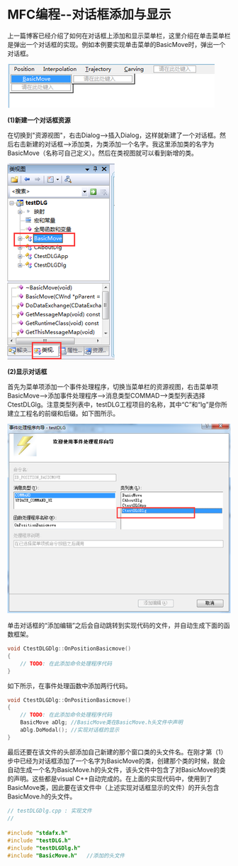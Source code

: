 # MFC编程--对话框添加与显示

上一篇博客已经介绍了如何在对话框上添加和显示菜单栏，这里介绍在单击菜单栏是弹出一个对话框的实现。例如本例要实现单击菜单的BasicMove时，弹出一个对话框。

![菜单栏BasicMove.png](image\菜单栏BasicMove.png)

**(1)新建一个对话框资源**

在切换到"资源视图"，右击Dialog-->插入Dialog，这样就新建了一个对话框。然后右击新建的对话框-->添加类，为类添加一个名字。我这里添加类的名字为BasicMove（名称可自己定义）。然后在类视图就可以看到新增的类。

![新增的类名](image\新增的类名.png)

**(2)显示对话框**

首先为菜单项添加一个事件处理程序，切换当菜单栏的资源视图，右击菜单项BasicMove-->添加事件处理程序-->消息类型COMMAD-->类型列表选择CtestDLGlg。注意类型列表中，testDLG工程项目的名称，其中“C”和“lg”是你所建立工程名的前缀和后缀。如下图所示。

![添加菜单项的事件处理程序.png](image\添加菜单项的事件处理程序.png)

单击对话框的“添加编辑”之后会自动跳转到实现代码的文件，并自动生成下面的函数框架。

```c++
void CtestDLGDlg::OnPositionBasicmove()
{
	// TODO: 在此添加命令处理程序代码
}
```

如下所示，在事件处理函数中添加两行代码。

```c++
void CtestDLGDlg::OnPositionBasicmove()
{
	// TODO: 在此添加命令处理程序代码
	BasicMove aDlg; //BasicMove类在BasicMove.h头文件中声明
	aDlg.DoModal(); //实现对话框的显示
}
```

最后还要在该文件的头部添加自己新建的那个窗口类的头文件名。在刚才第（1）步中已经为对话框添加了一个名字为BasicMove的类，创建那个类的时候，就会自动生成一个名为BasicMove.h的头文件，该头文件中包含了对BasicMove的类的声明。这些都是visual C++自动完成的。在上面的实现代码中，使用到了BasicMove类，因此要在该文件中（上述实现对话框显示的文件）的开头包含BasicMove.h的头文件。

```c++
// testDLGDlg.cpp : 实现文件
//

#include "stdafx.h"
#include "testDLG.h"
#include "testDLGDlg.h"
#include "BasicMove.h"   //添加的头文件
```

